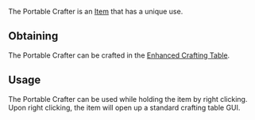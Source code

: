 The Portable Crafter is an [Item](https://github.com/Slimefun/Slimefun4/wiki/Items) that has a unique use.

## Obtaining

The Portable Crafter can be crafted in the [Enhanced Crafting Table](https://github.com/Slimefun/Slimefun4/wiki/Enhanced-Crafting-Table).

## Usage

The Portable Crafter can be used while holding the item by right clicking. Upon right clicking, the item will open up a standard crafting table GUI.
